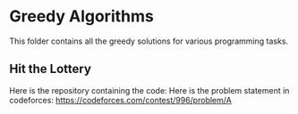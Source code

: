 # Greedy Algorithms
This folder contains all the greedy solutions for various programming tasks.
## Hit the Lottery
Here is the repository containing the code: 
Here is the problem statement in codeforces: https://codeforces.com/contest/996/problem/A
